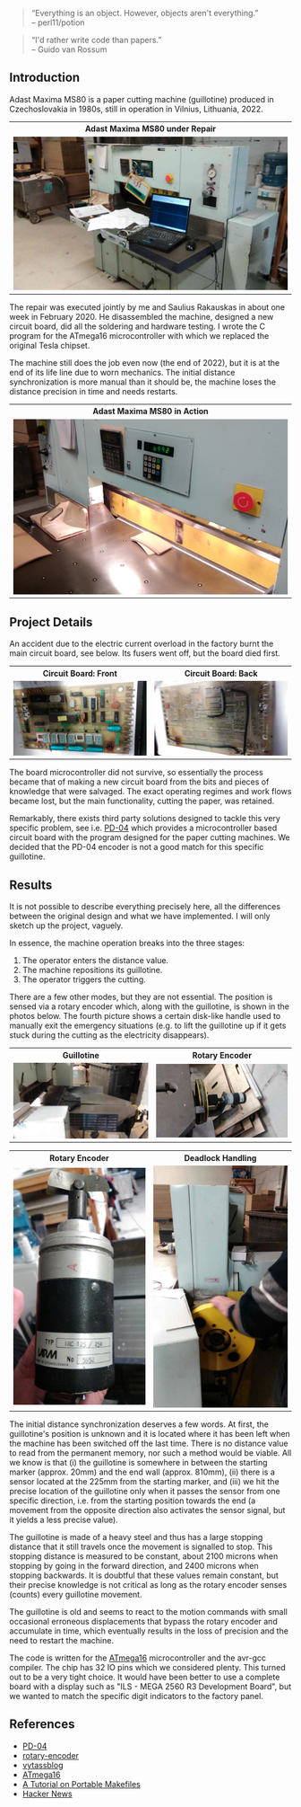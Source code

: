 > “Everything is an object. However, objects aren't everything.” <br> &ndash; perl11/potion

> “I'd rather write code than papers.” <br> &ndash; Guido van Rossum

## Introduction

Adast Maxima MS80 is a paper cutting machine (guillotine) produced in Czechoslovakia in 1980s, still in operation in Vilnius, Lithuania, 2022.

<table>
<tr>
<th style="text-align:center"> Adast Maxima MS80 under Repair</th>
</tr>
<tr>
<td>
<img src="./images/adastMain.jpg"  alt="Adast Maxima MS80 under Repair" width="100%" >
</td>
</tr>
</table>

The repair was executed jointly by me and Saulius Rakauskas in about one week in February 2020. He disassembled the machine, designed a new circuit board, did all the soldering and hardware testing. I wrote the C program for the ATmega16 microcontroller with which we replaced the original Tesla chipset. 

The machine still does the job even now (the end of 2022), but it is at the end of its life line due to worn mechanics. The initial distance synchronization is more manual than it should be, the machine loses the distance precision in time and needs restarts.

<table>
<tr>
<th style="text-align:center"> Adast Maxima MS80 in Action</th>
</tr>
<tr>
<td>
<img src="./images/adastAction.jpg"  alt="Adast Maxima MS80 in Action" width="100%" >
</td>
</tr>
</table>

## Project Details

An accident due to the electric current overload in the factory burnt the main circuit board, see below. Its fusers went off, but the board died first.

<table>
<tr>
<th style="text-align:center"> Circuit Board: Front </th>
<th style="text-align:center"> Circuit Board: Back </th>
</tr>
<tr>
<td>

<img src="./images/adastFront.jpg"  alt="Adast electric circuit board burnt front" width="100%" >

</td>
<td>

<img src="./images/adastBack.jpg"  alt="Adast electric circuit board burnt back" width="100%" >

</td>
</tr>
</table>

The board microcontroller did not survive, so essentially the process became that of making a new circuit board from the bits and pieces of knowledge that were salvaged. The exact operating regimes and work flows became lost, but the main functionality, cutting the paper, was retained.

Remarkably, there exists third party solutions designed to tackle this very specific problem, see i.e. [PD-04][1] which provides a microcontroller based circuit board with the program designed for the paper cutting machines. We decided that the PD-04 encoder is not a good match for this specific guillotine.

## Results

It is not possible to describe everything precisely here, all the differences between the original design and what we have implemented. I will only sketch up the project, vaguely.

In essence, the machine operation breaks into the three stages:
1. The operator enters the distance value.
2. The machine repositions its guillotine.
3. The operator triggers the cutting.

There are a few other modes, but they are not essential. The position is sensed via a rotary encoder which, along with the guillotine, is shown in the photos below. The fourth picture shows a certain disk-like handle used to manually exit the emergency situations (e.g. to lift the guillotine up if it gets stuck during the cutting as the electricity disappears).

<table>
<tr>
<th> Guillotine </th>
<th> Rotary Encoder</th>
</tr>
<tr>
<td>

<img src="./images/adastKnife.jpg"  alt="Adast guillotine" width="100%" >

</td>
<td>

<img src="./images/adastCounterZoom.jpg"  alt="Adast encoder" width="100%" >

</td>
</tr>
</table>

<table>
<tr>
<th> Rotary Encoder </th>
<th> Deadlock Handling </th>
</tr>
<tr>
<td>

<img src="./images/adastCounterRemoved.jpg"  alt="Adast circuit diagram part 1" width="100%" >

</td>
<td>

<img src="./images/adastDeadlockHandle.jpg"  alt="Adast circuit diagram part 2" width="100%" >

</td>
</tr>
</table>

The initial distance synchronization deserves a few words. At first, the guillotine's position is unknown and it is located where it has been left when the machine has been switched off the last time. There is no distance value to read from the permanent memory, nor such a method would be viable. All we know is that (i) the guillotine is somewhere in between the starting marker (approx. 20mm) and the end wall (approx. 810mm), (ii) there is a sensor located at the 225mm from the starting marker, and (iii) we hit the precise location of the guillotine only when it passes the sensor from one specific direction, i.e. from the starting position towards the end (a movement from the opposite direction also activates the sensor signal, but it yields a less precise value).

The guillotine is made of a heavy steel and thus has a large stopping distance that it still travels once the movement is signalled to stop. This stopping distance is measured to be constant, about 2100 microns when stopping by going in the forward direction, and 2400 microns when stopping backwards. It is doubtful that these values remain constant, but their precise knowledge is not critical as long as the rotary encoder senses (counts) every guillotine movement.

The guillotine is old and seems to react to the motion commands with small occasional erroneous displacements that bypass the rotary encoder and accumulate in time, which eventually results in the loss of precision and the need to restart the machine.

The code is written for the [ATmega16][4] microcontroller and the avr-gcc compiler. The chip has 32 IO pins which we considered plenty. This turned out to be a very tight choice. It would have been better to use a complete board with a display such as "ILS - MEGA 2560 R3 Development Board", but we wanted to match the specific digit indicators to the factory panel.

## References

- [PD-04][1]
- [rotary-encoder][2]
- [vytassblog][3]
- [ATmega16][4]
- [A Tutorial on Portable Makefiles](https://nullprogram.com/blog/2017/08/20/)
- [Hacker News](https://news.ycombinator.com/item?id=32303193)

[1]: https://www.en.chip-elektronika.pl/readers-programmers-for-paper-cutters/control-system-pd-04/
[2]: https://howtomechatronics.com/tutorials/arduino/rotary-encoder-works-use-arduino/
[3]: http://blog.elektronika.lt/vytassblog/?page_id=113
[4]: https://components101.com/microcontrollers/atmega16-pinout-features-datasheet
